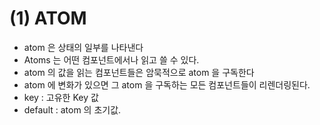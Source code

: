 # (1) ATOM
- atom 은 상태의 일부를 나타낸다
- Atoms 는 어떤 컴포넌트에서나 읽고 쓸 수 있다.
- atom 의 값을 읽는 컴포넌트들은 암묵적으로 atom 을 구독한다
- atom 에 변화가 있으면 그 atom 을 구독하는 모든 컴포넌트들이 리렌더링된다.
- key : 고유한 Key 값
- default : atom 의 초기값.

